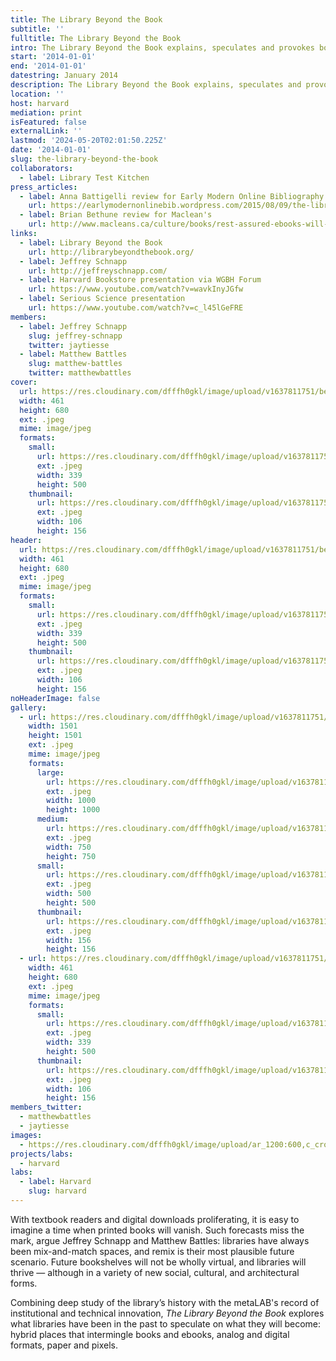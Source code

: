 ```yaml
---
title: The Library Beyond the Book
subtitle: ''
fulltitle: The Library Beyond the Book
intro: The Library Beyond the Book explains, speculates and provokes book culture for a world where the physical and the virtual blend with ever increasing intimacy.
start: '2014-01-01'
end: '2014-01-01'
datestring: January 2014
description: The Library Beyond the Book explains, speculates and provokes book culture for a world where the physical and the virtual blend with ever increasing intimacy.
location: ''
host: harvard
mediation: print
isFeatured: false
externalLink: ''
lastmod: '2024-05-20T02:01:50.225Z'
date: '2014-01-01'
slug: the-library-beyond-the-book
collaborators:
  - label: Library Test Kitchen
press_articles:
  - label: Anna Battigelli review for Early Modern Online Bibliography
    url: https://earlymodernonlinebib.wordpress.com/2015/08/09/the-library-beyond-the-book-and-beyond-the-human/
  - label: Brian Bethune review for Maclean's
    url: http://www.macleans.ca/culture/books/rest-assured-ebooks-will-not-destroy-books/
links:
  - label: Library Beyond the Book
    url: http://librarybeyondthebook.org/
  - label: Jeffrey Schnapp
    url: http://jeffreyschnapp.com/
  - label: Harvard Bookstore presentation via WGBH Forum
    url: https://www.youtube.com/watch?v=wavkInyJGfw
  - label: Serious Science presentation
    url: https://www.youtube.com/watch?v=c_l45lGeFRE
members:
  - label: Jeffrey Schnapp
    slug: jeffrey-schnapp
    twitter: jaytiesse
  - label: Matthew Battles
    slug: matthew-battles
    twitter: matthewbattles
cover:
  url: https://res.cloudinary.com/dfffh0gkl/image/upload/v1637811751/beyondthebook1_81e3a2e2b5.jpg
  width: 461
  height: 680
  ext: .jpeg
  mime: image/jpeg
  formats:
    small:
      url: https://res.cloudinary.com/dfffh0gkl/image/upload/v1637811752/small_beyondthebook1_81e3a2e2b5.jpg
      ext: .jpeg
      width: 339
      height: 500
    thumbnail:
      url: https://res.cloudinary.com/dfffh0gkl/image/upload/v1637811752/thumbnail_beyondthebook1_81e3a2e2b5.jpg
      ext: .jpeg
      width: 106
      height: 156
header:
  url: https://res.cloudinary.com/dfffh0gkl/image/upload/v1637811751/beyondthebook1_81e3a2e2b5.jpg
  width: 461
  height: 680
  ext: .jpeg
  mime: image/jpeg
  formats:
    small:
      url: https://res.cloudinary.com/dfffh0gkl/image/upload/v1637811752/small_beyondthebook1_81e3a2e2b5.jpg
      ext: .jpeg
      width: 339
      height: 500
    thumbnail:
      url: https://res.cloudinary.com/dfffh0gkl/image/upload/v1637811752/thumbnail_beyondthebook1_81e3a2e2b5.jpg
      ext: .jpeg
      width: 106
      height: 156
noHeaderImage: false
gallery:
  - url: https://res.cloudinary.com/dfffh0gkl/image/upload/v1637811751/beyondthebook2_dbe05576ec.jpg
    width: 1501
    height: 1501
    ext: .jpeg
    mime: image/jpeg
    formats:
      large:
        url: https://res.cloudinary.com/dfffh0gkl/image/upload/v1637811752/large_beyondthebook2_dbe05576ec.jpg
        ext: .jpeg
        width: 1000
        height: 1000
      medium:
        url: https://res.cloudinary.com/dfffh0gkl/image/upload/v1637811752/medium_beyondthebook2_dbe05576ec.jpg
        ext: .jpeg
        width: 750
        height: 750
      small:
        url: https://res.cloudinary.com/dfffh0gkl/image/upload/v1637811753/small_beyondthebook2_dbe05576ec.jpg
        ext: .jpeg
        width: 500
        height: 500
      thumbnail:
        url: https://res.cloudinary.com/dfffh0gkl/image/upload/v1637811752/thumbnail_beyondthebook2_dbe05576ec.jpg
        ext: .jpeg
        width: 156
        height: 156
  - url: https://res.cloudinary.com/dfffh0gkl/image/upload/v1637811751/beyondthebook1_81e3a2e2b5.jpg
    width: 461
    height: 680
    ext: .jpeg
    mime: image/jpeg
    formats:
      small:
        url: https://res.cloudinary.com/dfffh0gkl/image/upload/v1637811752/small_beyondthebook1_81e3a2e2b5.jpg
        ext: .jpeg
        width: 339
        height: 500
      thumbnail:
        url: https://res.cloudinary.com/dfffh0gkl/image/upload/v1637811752/thumbnail_beyondthebook1_81e3a2e2b5.jpg
        ext: .jpeg
        width: 106
        height: 156
members_twitter:
  - matthewbattles
  - jaytiesse
images:
  - https://res.cloudinary.com/dfffh0gkl/image/upload/ar_1200:600,c_crop/c_limit,h_1200,w_600/v1637811751/beyondthebook1_81e3a2e2b5.jpg
projects/labs:
  - harvard
labs:
  - label: Harvard
    slug: harvard
---
```

With textbook readers and digital downloads proliferating, it is easy to imagine a time when printed books will vanish. Such forecasts miss the mark, argue Jeffrey Schnapp and Matthew Battles: libraries have always been mix-and-match spaces, and remix is their most plausible future scenario. Future bookshelves will not be wholly virtual, and libraries will thrive — although in a variety of new social, cultural, and architectural forms. 

Combining deep study of the library’s history with the metaLAB's record of institutional and technical innovation, *The Library Beyond the Book* explores what libraries have been in the past to speculate on what they will become: hybrid places that intermingle books and ebooks, analog and digital formats, paper and pixels.